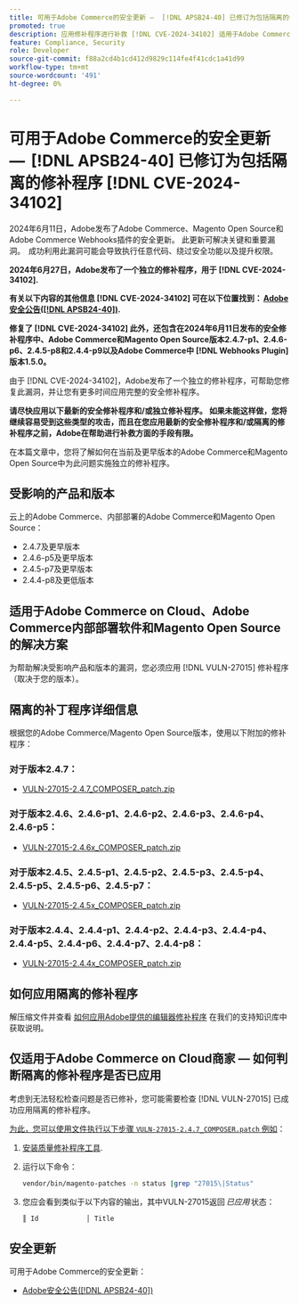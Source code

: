 ```yaml
---
title: 可用于Adobe Commerce的安全更新 —  [!DNL APSB24-40] 已修订为包括隔离的修补程序 [!DNL CVE-2024-34102]
promoted: true
description: 应用修补程序进行补救 [!DNL CVE-2024-34102] 适用于Adobe Commerce 2.4.4-p8、2.4.5-p7、2.4.6-p5、2.4.7及更早版本。
feature: Compliance, Security
role: Developer
source-git-commit: f88a2cd4b1cd412d9829c114fe4f41cdc1a41d99
workflow-type: tm+mt
source-wordcount: '491'
ht-degree: 0%

---
```


# 可用于Adobe Commerce的安全更新 —  [!DNL APSB24-40] 已修订为包括隔离的修补程序 [!DNL CVE-2024-34102]

2024年6月11日，Adobe发布了Adobe Commerce、Magento Open Source和Adobe Commerce Webhooks插件的安全更新。 此更新可解决关键和重要漏洞。  成功利用此漏洞可能会导致执行任意代码、绕过安全功能以及提升权限。

**2024年6月27日，Adobe发布了一个独立的修补程序，用于 [!DNL CVE-2024-34102].**

**有关以下内容的其他信息 [!DNL CVE-2024-34102] 可在以下位置找到： [Adobe安全公告([!DNL APSB24-40])](https://helpx.adobe.com/security/products/magento/apsb24-40.html).**

**修复了 [!DNL CVE-2024-34102] 此外，还包含在2024年6月11日发布的安全修补程序中、Adobe Commerce和Magento Open Source版本2.4.7-p1、2.4.6-p6、2.4.5-p8和2.4.4-p9以及Adobe Commerce中 [!DNL Webhooks Plugin] 版本1.5.0。**

由于 [!DNL CVE-2024-34102]，Adobe发布了一个独立的修补程序，可帮助您修复此漏洞，并让您有更多时间应用完整的安全修补程序。

**请尽快应用以下最新的安全修补程序和/或独立修补程序。**
**如果未能这样做，您将继续容易受到这些类型的攻击，而且在您应用最新的安全修补程序和/或隔离的修补程序之前，Adobe在帮助进行补救方面的手段有限。**<br>

在本篇文章中，您将了解如何在当前及更早版本的Adobe Commerce和Magento Open Source中为此问题实施独立的修补程序。

## 受影响的产品和版本

云上的Adobe Commerce、内部部署的Adobe Commerce和Magento Open Source：

* 2.4.7及更早版本
* 2.4.6-p5及更早版本
* 2.4.5-p7及更早版本
* 2.4.4-p8及更低版本

## 适用于Adobe Commerce on Cloud、Adobe Commerce内部部署软件和Magento Open Source的解决方案

为帮助解决受影响产品和版本的漏洞，您必须应用 [!DNL VULN-27015] 修补程序（取决于您的版本）。

## 隔离的补丁程序详细信息

根据您的Adobe Commerce/Magento Open Source版本，使用以下附加的修补程序：

### 对于版本2.4.7：

* [VULN-27015-2.4.7_COMPOSER_patch.zip](assets/VULN-27015-2.4.7_COMPOSER_patch.zip)

### 对于版本2.4.6、2.4.6-p1、2.4.6-p2、2.4.6-p3、2.4.6-p4、2.4.6-p5：

* [VULN-27015-2.4.6x_COMPOSER_patch.zip](assets/VULN-27015-2.4.6x_COMPOSER_patch.zip)

### 对于版本2.4.5、2.4.5-p1、2.4.5-p2、2.4.5-p3、2.4.5-p4、2.4.5-p5、2.4.5-p6、2.4.5-p7：

* [VULN-27015-2.4.5x_COMPOSER_patch.zip](assets/VULN-27015-2.4.5x_COMPOSER_patch.zip)

### 对于版本2.4.4、2.4.4-p1、2.4.4-p2、2.4.4-p3、2.4.4-p4、2.4.4-p5、2.4.4-p6、2.4.4-p7、2.4.4-p8：

* [VULN-27015-2.4.4x_COMPOSER_patch.zip](assets/VULN-27015-2.4.4x_COMPOSER_patch.zip)


## 如何应用隔离的修补程序

解压缩文件并查看 [如何应用Adobe提供的编辑器修补程序](https://experienceleague.adobe.com/docs/commerce-knowledge-base/kb/how-to/how-to-apply-a-composer-patch-provided-by-magento.html) 在我们的支持知识库中获取说明。

## 仅适用于Adobe Commerce on Cloud商家 — 如何判断隔离的修补程序是否已应用

考虑到无法轻松检查问题是否已修补，您可能需要检查 [!DNL VULN-27015] 已成功应用隔离的修补程序。

<u>为此，您可以使用文件执行以下步骤 `VULN-27015-2.4.7_COMPOSER.patch` 例如</u>：

1. [安装质量修补程序工具](https://experienceleague.adobe.com/docs/commerce-operations/tools/quality-patches-tool/usage.html).
1. 运行以下命令：

   ```bash
   vendor/bin/magento-patches -n status |grep "27015\|Status"
   ```

1. 您应会看到类似于以下内容的输出，其中VULN-27015返回 *已应用* 状态：

   ```bash
   ║ Id            │ Title                                                        │ Category        │ Origin                 │ Status      │ Details                                          ║ ║ N/A           │ ../m2-hotfixes/VULN-27015-2.4.7_COMPOSER_patch.patch      │ Other           │ Local                  │ Applied     │ Patch type: Custom                                
   ```

## 安全更新

可用于Adobe Commerce的安全更新：

* [Adobe安全公告([!DNL APSB24-40])](https://helpx.adobe.com/security/products/magento/apsb24-40.html)
